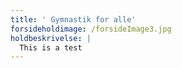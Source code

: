 ```yaml
---
title: ' Gymnastik for alle'
forsideholdimage: /forsideImage3.jpg
holdbeskrivelse: |
  This is a test
---
```


